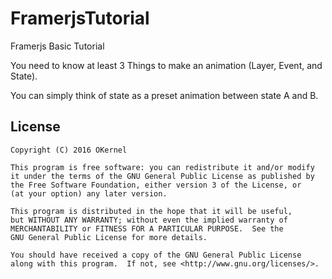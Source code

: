 # FramerjsTutorial
Framerjs Basic Tutorial

You need to know at least 3 Things to make an animation (Layer, Event, and State). 

You can simply think of state as a preset animation between state A and B.


License
-------
    Copyright (C) 2016 OKernel

    This program is free software: you can redistribute it and/or modify
    it under the terms of the GNU General Public License as published by
    the Free Software Foundation, either version 3 of the License, or
    (at your option) any later version.

    This program is distributed in the hope that it will be useful,
    but WITHOUT ANY WARRANTY; without even the implied warranty of
    MERCHANTABILITY or FITNESS FOR A PARTICULAR PURPOSE.  See the
    GNU General Public License for more details.

    You should have received a copy of the GNU General Public License
    along with this program.  If not, see <http://www.gnu.org/licenses/>.